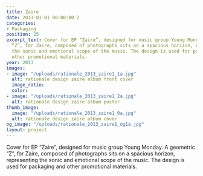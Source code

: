 ```yaml
---
title: Zaire
date: 2013-01-01 00:00:00 Z
categories:
- Packaging
position: 25
excerpt_text: Cover for EP “Zaire”, designed for music group Young Monday. A geometric
  “Z”, for Zaire, composed of photographs sits on a spacious horizon, representing
  the sonic and emotional scope of the music. The design is used for packaging and
  other promotional materials.
year: 2013
images:
- image: "/uploads/rationale_2013_zaire1_1a.jpg"
  alt: rationale design zaire album front cover
  image_ratio: 
  color: 
- image: "/uploads/rationale_2013_zaire1_2a.jpg"
  alt: rationale design zaire album poster
thumb_image:
  image: "/uploads/rationale_2013_zaire1_0a.jpg"
  alt: rationale design zaire album cover
og_image: "/uploads/rationale_2013_zaire1_og1a.jpg"
layout: project
---
```


Cover for EP “Zaire”, designed for music group Young Monday. A geometric “Z”, for Zaire, composed of photographs sits on a spacious horizon, representing the sonic and emotional scope of the music. The design is used for packaging and other promotional materials.